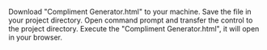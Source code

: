 Download "Compliment Generator.html" to your machine.
Save the file in your project directory.
Open command prompt and transfer the control to the project directory.
Execute the "Compliment Generator.html", it will open in your browser.
